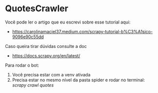 # QuotesCrawler

Você pode ler o artigo que eu escrevi sobre esse tutorial aqui: 
- https://carolinamaciel37.medium.com/scrapy-tutorial-b%C3%A1sico-9096e90c55dd

Caso queira tirar dúvidas consulte a doc
- https://docs.scrapy.org/en/latest/

Para rodar o bot:

1) Você precisa estar com a venv ativada
2) Precisa estar no mesmo nível da pasta spider e rodar no terminal: *scrapy crawl quotes*
